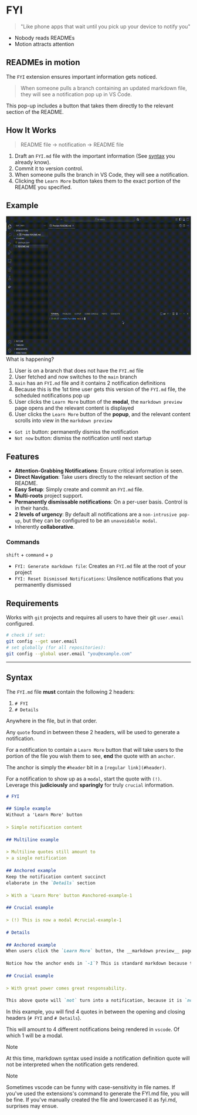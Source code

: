 # FYI

> "Like phone apps that wait until you pick up your device to notify you"

+ Nobody reads READMEs
+ Motion attracts attention

## READMEs in motion

The `FYI` extension ensures important information gets noticed.

> When someone pulls a branch containing an updated markdown file,
> they will see a notification pop up in VS Code.

This pop-up includes a button that takes them directly to the relevant section of the README.

## How It Works
> README file -> notification -> README file

1. Draft an `FYI.md` file with the important information (See [syntax](#syntax) you already know).
2. Commit it to version control.
3. When someone pulls the branch in VS Code, they will see a notification.
4. Clicking the `Learn More` button takes them to the exact portion of the README you specified.

## Example

![demo](demo.gif)
What is happening?
1. User is on a branch that does not have the `FYI.md` file
2. User fetched and now switches to the `main` branch
3. `main` has an `FYI.md` file and it contains 2 notification definitions
4. Because this is the 1st time user gets this version of the `FYI.md` file,
the scheduled notifications pop up
5. User clicks the `Learn More` button of the **modal**, the `markdown preview` page opens and the relevant content is displayed
6. User clicks the `Learn More` button of the **popup**, and the relevant content scrolls into view in the `markdown preview`

- `Got it` button: permanently dismiss the notification
- `Not now` button: dismiss the notification until next startup

## Features

+ **Attention-Grabbing Notifications**: Ensure critical information is seen.
+ **Direct Navigation**: Take users directly to the relevant section of the README.
+ **Easy Setup**: Simply create and commit an `FYI.md` file.
+ **Multi-roots** project support.
+ **Permanently dismissable notifications**: On a per-user basis. Control is in their hands.
+ **2 levels of urgency**: By default all notifications are a `non-intrusive pop-up`, but they can be configured to be an `unavoidable modal`.
+ Inherently **collaborative**.

### Commands
`shift` + `command` + `p`
+ `FYI: Generate markdown file`: Creates an `FYI.md` file at the root of your project
+ `FYI: Reset Dismissed Notifications`: Unsilence notifications that you permanently dismissed

## Requirements

Works with `git` projects and requires all users to have their git `user.email` configured.

```sh
# check if set:
git config --get user.email
# set globally (for all repositories):
git config --global user.email "you@example.com"
```

---

## Syntax

The `FYI.md` file **must** contain the following 2 headers:
1. `# FYI`
2. `# Details`

Anywhere in the file, but in that order.

Any `quote` found in between these 2 headers, will be used to generate a notification.

For a notification to contain a `Learn More` button that will take users to the portion of the file you wish them to see, **end** the quote with an `anchor`.

The anchor is simply the `#header` bit in a `[regular link](#header)`.

For a notification to show up as a `modal`, start the quote with `(!)`.  
Leverage this __judiciously__ and __sparingly__ for truly `crucial` information.

```markdown
# FYI

## Simple example
Without a 'Learn More' button

> Simple notification content

## Multiline example

> Multiline quotes still amount to
> a single notification

## Anchored example
Keep the notification content succinct  
elaborate in the `Details` section

> With a 'Learn More' button #anchored-example-1

## Crucial example

> (!) This is now a modal #crucial-example-1

# Details

## Anchored example
When users click the `Learn More` button, the __markdown preview__ page will open and take them right here.

Notice how the anchor ends in `-1`? This is standard markdown because this file contains 2 identical headers `## Anchored example`.

## Crucial example

> With great power comes great responsability.

This above quote will `not` turn into a notification, because it is `not` positioned between the `# FYI` and `# Details` headers.
```

In this example, you will find 4 quotes in between the opening and closing headers (`# FYI` and `# Details`).

This will amount to 4 different notifications being rendered in `vscode`. Of which 1 will be a modal.

> [!NOTE]
> At this time, markdown syntax used inside a notification definition quote
> will not be interpreted when the notification gets rendered.

> [!NOTE]
> Sometimes vscode can be funny with case-sensitivity in file names.
> If you've used the extensions's command to generate the FYI.md file, you will be fine.
> If you've manually created the file and lowercased it as fyi.md, surprises may ensue.
